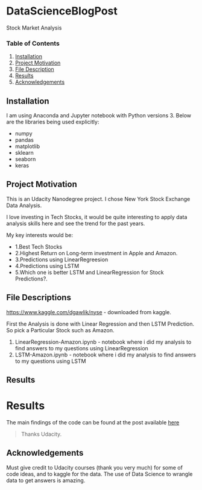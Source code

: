 # DataScienceBlogPost
Stock Market Analysis

### Table of Contents

1. [Installation](#installation)
2. [Project Motivation](#motivation)
3. [File Description](#files)
4. [Results](#results)
5. [Acknowledgements](#acknowledgement)

## Installation <a name="installation"></a>

I am using Anaconda and Jupyter notebook with Python versions 3.
Below are the libraries being used explicitly:
- numpy
- pandas
- matplotlib
- sklearn
- seaborn
- keras

## Project Motivation<a name="motivation"></a>

This is an Udacity Nanodegree project. I chose New York Stock Exchange Data Analysis.

I love investing in Tech Stocks, it would be quite interesting to apply data analysis skills here and see the trend for the past years.


My key interests would be:

- 1.Best Tech Stocks 
- 2.Highest Return on Long-term investment in Apple and Amazon. 
- 3.Predictions using LinearRegreesion 
- 4.Predictions using LSTM 
- 5.Which one is better LSTM and LinearRegression for Stock Predictions?.

## File Descriptions <a name="files"></a>

https://www.kaggle.com/dgawlik/nyse - downloaded from kaggle.

First the Analysis is done with Linear Regression and then LSTM Prediction.
So pick a Particular Stock such as Amazon.

1. LinearRegression-Amazon.ipynb - notebook where i did my analysis to find answers to my questions using LinearRegression
2. LSTM-Amazon.ipynb - notebook where i did my analysis to find answers to my questions using LSTM


## Results<a name="results"></a>

# Results
The main findings of the code can be found at the post available [here](https://vishalden493.medium.com/apple-or-amazon-which-stock-is-better-stock-market-analysis-5ded19483add)
> Thanks Udacity.

## Acknowledgements<a name="acknowledgement"></a>
Must give credit to Udacity courses (thank you very much) for some of code ideas, and to kaggle for the data. The use of Data Science to wrangle data to get answers is amazing.

